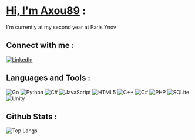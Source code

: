 # [Hi, I'm Axou89](https://github.com/Axou89) :
I'm currently at my second year at Paris Ynov

## Connect with me :
[![LinkedIn](https://img.shields.io/badge/LinkedIn-0077B5?style=for-the-badge&logo=linkedin&logoColor=white)](https://www.linkedin.com/in/axel-senecal)

## Languages and Tools :
![Go](https://img.shields.io/badge/Go-00ADD8?style=for-the-badge&logo=go&logoColor=white) ![Python](https://img.shields.io/badge/Python-3776AB?style=for-the-badge&logo=python&logoColor=white) ![C#](https://img.shields.io/badge/C%23-239120?style=for-the-badge&logo=c-sharp&logoColor=white) ![JavaScript](https://img.shields.io/badge/JavaScript-323330?style=for-the-badge&logo=javascript&logoColor=F7DF1E) ![HTML5](https://img.shields.io/badge/HTML5-E34F26?style=for-the-badge&logo=html5&logoColor=white) ![C++](https://img.shields.io/badge/C%2B%2B-00599C?style=for-the-badge&logo=c%2B%2B&logoColor=white)
![C#](https://img.shields.io/badge/C%23-239120?style=for-the-badge&logo=c-sharp&logoColor=white) ![PHP](https://img.shields.io/badge/PHP-777BB4?style=for-the-badge&logo=php&logoColor=white) ![SQLite](https://img.shields.io/badge/SQLite-07405E?style=for-the-badge&logo=sqlite&logoColor=white) ![Unity](https://img.shields.io/badge/Unity-100000?style=for-the-badge&logo=unity&logoColor=white)

## Github Stats :
![Top Langs](https://github-readme-stats.vercel.app/api/top-langs/?username=Axou89&hide=ShaderLab,GLSL,HLSL)
